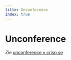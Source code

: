```yaml
---
title: Unconference
index: true
---
```

# Unconference
Zie [unconference « crisp.se](https://dna.crisp.se/docs/unconference.html)
